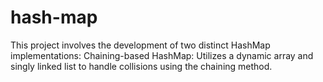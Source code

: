 # hash-map
This project involves the development of two distinct HashMap implementations:  Chaining-based HashMap: Utilizes a dynamic array and singly linked list to handle collisions using the chaining method. 
